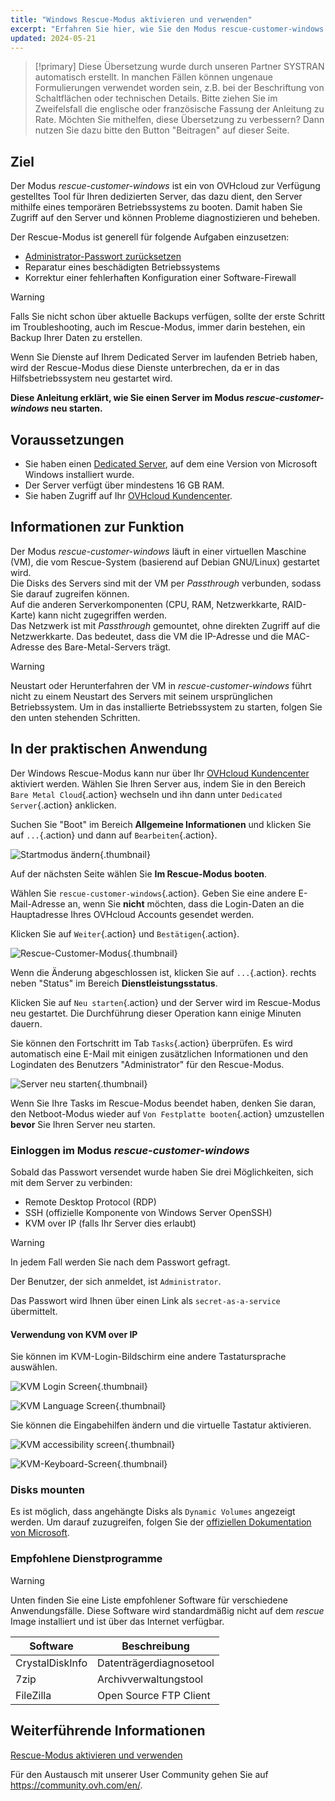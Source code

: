 ```yaml
---
title: "Windows Rescue-Modus aktivieren und verwenden"
excerpt: "Erfahren Sie hier, wie Sie den Modus rescue-customer-windows zur Fehlerbehebung bei einem OVHcloud Dedicated Server einsetzen"
updated: 2024-05-21
---
```


> [!primary]
> Diese Übersetzung wurde durch unseren Partner SYSTRAN automatisch erstellt. In manchen Fällen können ungenaue Formulierungen verwendet worden sein, z.B. bei der Beschriftung von Schaltflächen oder technischen Details. Bitte ziehen Sie im Zweifelsfall die englische oder französische Fassung der Anleitung zu Rate. Möchten Sie mithelfen, diese Übersetzung zu verbessern? Dann nutzen Sie dazu bitte den Button "Beitragen" auf dieser Seite.
>

## Ziel

Der Modus *rescue-customer-windows* ist ein von OVHcloud zur Verfügung gestelltes Tool für Ihren dedizierten Server, das dazu dient, den Server mithilfe eines temporären Betriebssystems zu booten. Damit haben Sie Zugriff auf den Server und können Probleme diagnostizieren und beheben.

Der Rescue-Modus ist generell für folgende Aufgaben einzusetzen:

- [Administrator-Passwort zurücksetzen](/pages/bare_metal_cloud/dedicated_servers/rcw-changing-admin-password-on-windows)
- Reparatur eines beschädigten Betriebssystems
- Korrektur einer fehlerhaften Konfiguration einer Software-Firewall

> [!warning]
>
> Falls Sie nicht schon über aktuelle Backups verfügen, sollte der erste Schritt im Troubleshooting, auch im Rescue-Modus, immer darin bestehen, ein Backup Ihrer Daten zu erstellen.
>
> Wenn Sie Dienste auf Ihrem Dedicated Server im laufenden Betrieb haben, wird der Rescue-Modus diese Dienste unterbrechen, da er in das Hilfsbetriebssystem neu gestartet wird.
> 

**Diese Anleitung erklärt, wie Sie einen Server im Modus *rescue-customer-windows* neu starten.**

## Voraussetzungen

- Sie haben einen [Dedicated Server](/links/bare-metal/bare-metal), auf dem eine Version von Microsoft Windows installiert wurde.
- Der Server verfügt über mindestens 16 GB RAM.
- Sie haben Zugriff auf Ihr [OVHcloud Kundencenter](/links/manager).

## Informationen zur Funktion

Der Modus *rescue-customer-windows* läuft in einer virtuellen Maschine (VM), die vom Rescue-System (basierend auf Debian GNU/Linux) gestartet wird.<br>
Die Disks des Servers sind mit der VM per *Passthrough* verbunden, sodass Sie darauf zugreifen können.<br>
Auf die anderen Serverkomponenten (CPU, RAM, Netzwerkkarte, RAID-Karte) kann nicht zugegriffen werden.<br>
Das Netzwerk ist mit *Passthrough* gemountet, ohne direkten Zugriff auf die Netzwerkkarte. Das bedeutet, dass die VM die IP-Adresse und die MAC-Adresse des Bare-Metal-Servers trägt.

> [!warning]
>
> Neustart oder Herunterfahren der VM in *rescue-customer-windows* führt nicht zu einem Neustart des Servers mit seinem ursprünglichen Betriebssystem.
> Um in das installierte Betriebssystem zu starten, folgen Sie den unten stehenden Schritten.

## In der praktischen Anwendung

Der Windows Rescue-Modus kann nur über Ihr [OVHcloud Kundencenter](/links/manager) aktiviert werden. Wählen Sie Ihren Server aus, indem Sie in den Bereich `Bare Metal Cloud`{.action} wechseln und ihn dann unter `Dedicated Server`{.action} anklicken.

Suchen Sie "Boot" im Bereich **Allgemeine Informationen** und klicken Sie auf `...`{.action} und dann auf `Bearbeiten`{.action}.

![Startmodus ändern](images/rescue-mode-001.png){.thumbnail}

Auf der nächsten Seite wählen Sie **Im Rescue-Modus booten**.

Wählen Sie `rescue-customer-windows`{.action}. Geben Sie eine andere E-Mail-Adresse an, wenn Sie **nicht** möchten, dass die Login-Daten an die Hauptadresse Ihres OVHcloud Accounts gesendet werden.

Klicken Sie auf `Weiter`{.action} und `Bestätigen`{.action}.

![Rescue-Customer-Modus](images/manager-rescue-windows-menu.png){.thumbnail}

Wenn die Änderung abgeschlossen ist, klicken Sie auf `...`{.action}. rechts neben "Status" im Bereich **Dienstleistungsstatus**.

Klicken Sie auf `Neu starten`{.action} und der Server wird im Rescue-Modus neu gestartet. Die Durchführung dieser Operation kann einige Minuten dauern.

Sie können den Fortschritt im Tab `Tasks`{.action} überprüfen. Es wird automatisch eine E-Mail mit einigen zusätzlichen Informationen und den Logindaten des Benutzers "Administrator" für den Rescue-Modus.

![Server neu starten](images/rescue-mode-02.png){.thumbnail}

Wenn Sie Ihre Tasks im Rescue-Modus beendet haben, denken Sie daran, den Netboot-Modus wieder auf `Von Festplatte booten`{.action} umzustellen **bevor** Sie Ihren Server neu starten.

### Einloggen im Modus *rescue-customer-windows*

Sobald das Passwort versendet wurde haben Sie drei Möglichkeiten, sich mit dem Server zu verbinden:

- Remote Desktop Protocol (RDP)
- SSH (offizielle Komponente von Windows Server OpenSSH)
- KVM over IP (falls Ihr Server dies erlaubt)

> [!warning]
>
> In jedem Fall werden Sie nach dem Passwort gefragt.
>
> Der Benutzer, der sich anmeldet, ist `Administrator`.
>
> Das Passwort wird Ihnen über einen Link als `secret-as-a-service` übermittelt.

#### Verwendung von KVM over IP

Sie können im KVM-Login-Bildschirm eine andere Tastatursprache auswählen.

![KVM Login Screen](images/rescue-kvm-login-screen.png){.thumbnail}

![KVM Language Screen](images/rescue-kvm-login-language.png){.thumbnail}

Sie können die Eingabehilfen ändern und die virtuelle Tastatur aktivieren.

![KVM accessibility screen](images/rescue-kvm-login-accessibility.png){.thumbnail}

![KVM-Keyboard-Screen](images/rescue-kvm-login-keyboard.png){.thumbnail}

### Disks mounten

Es ist möglich, dass angehängte Disks als `Dynamic Volumes` angezeigt werden. Um darauf zuzugreifen, folgen Sie der [offiziellen Dokumentation von Microsoft](https://learn.microsoft.com/en-us/troubleshoot/windows-server/backup-and-storage/troubleshoot-disk-management#a-dynamic-disks-status-is-foreign).

### Empfohlene Dienstprogramme

> [!warning]
>
> Unten finden Sie eine Liste empfohlener Software für verschiedene Anwendungsfälle.
> Diese Software wird standardmäßig nicht auf dem *rescue* Image installiert und ist über das Internet verfügbar.

| Software | Beschreibung |
| --- | --- |
| CrystalDiskInfo | Datenträgerdiagnosetool |
| 7zip | Archivverwaltungstool |
| FileZilla | Open Source FTP Client |

## Weiterführende Informationen

[Rescue-Modus aktivieren und verwenden](/pages/bare_metal_cloud/dedicated_servers/rescue_mode)

Für den Austausch mit unserer User Community gehen Sie auf <https://community.ovh.com/en/>.
